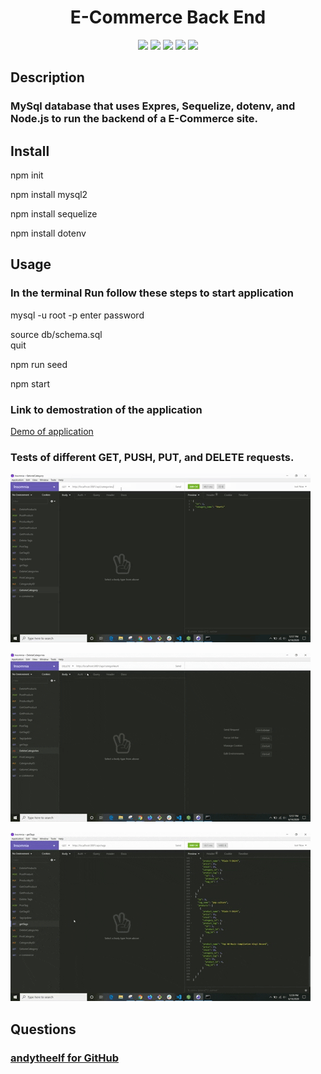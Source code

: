 <h1 align="center">E-Commerce Back End</h1>

<p align="center">
<img src="https://img.shields.io/badge/Javascript-brightgreen"/>
<img src="https://img.shields.io/badge/Mysql-red"/>
<img src="https://img.shields.io/badge/Node.js-success"/>
<img src="https://img.shields.io/badge/Sequelize-blue"/>  
<img src="https://img.shields.io/badge/Insomnia-orange"/>
</p>

## Description
### MySql database that uses Expres, Sequelize, dotenv, and Node.js to run the backend of a E-Commerce site.

## Install
npm init

npm install mysql2

npm install sequelize

npm install dotenv

## Usage
### In the terminal Run follow these steps to start application
mysql -u root -p
enter password  

source db/schema.sql  
quit   

npm run seed  

npm start
      

### Link to demostration of the application 
[Demo of application](https://youtu.be/WbtVA5TOF1o) 
  

### Tests of different GET, PUSH, PUT, and DELETE requests.

![GIF of Categories](./images/categories.gif)  

![GIF of Tags](./images/tags.gif)

![GIF of Products](./images/products.gif) 
   

## Questions
### [andytheelf for GitHub](https://github.com/andytheelf?tab=repositories)  